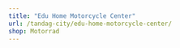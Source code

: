 ```yaml
---
title: "Edu Home Motorcycle Center"
url: /tandag-city/edu-home-motorcycle-center/
shop: Motorrad
---
```

